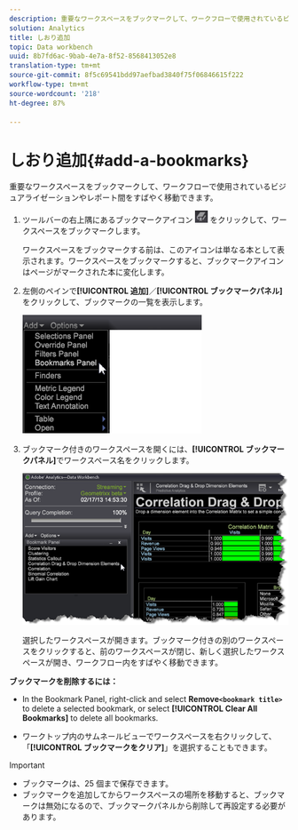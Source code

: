 ```yaml
---
description: 重要なワークスペースをブックマークして、ワークフローで使用されているビジュアライゼーションやレポート間をすばやく移動できます。
solution: Analytics
title: しおり追加
topic: Data workbench
uuid: 8b7fd6ac-9bab-4e7a-8f52-8568413052e8
translation-type: tm+mt
source-git-commit: 8f5c69541bdd97aefbad3840f75f06846615f222
workflow-type: tm+mt
source-wordcount: '218'
ht-degree: 87%

---
```



# しおり追加{#add-a-bookmarks}

重要なワークスペースをブックマークして、ワークフローで使用されているビジュアライゼーションやレポート間をすばやく移動できます。

1. ツールバーの右上隅にあるブックマークアイコン ![](assets/bookmark_icon.png) をクリックして、ワークスペースをブックマークします。

   ワークスペースをブックマークする前は、このアイコンは単なる本として表示されます。ワークスペースをブックマークすると、ブックマークアイコンはページがマークされた本に変化します。

1. 左側のペインで&#x200B;**[!UICONTROL 追加]**／**[!UICONTROL ブックマークパネル]**&#x200B;をクリックして、ブックマークの一覧を表示します。

   ![](assets/bookmarks_panel.png)

1. ブックマーク付きのワークスペースを開くには、**[!UICONTROL ブックマークパネル]**&#x200B;でワークスペース名をクリックします。

   ![](assets/bookmarks_panel_left.png)

   選択したワークスペースが開きます。ブックマーク付きの別のワークスペースをクリックすると、前のワークスペースが閉じ、新しく選択したワークスペースが開き、ワークフロー内をすばやく移動できます。

**ブックマークを削除するには：**

* In the Bookmark Panel, right-click and select **Remove`<bookmark title>`** to delete a selected bookmark, or select **[!UICONTROL Clear All Bookmarks]** to delete all bookmarks.

* ワークトップ内のサムネールビューでワークスペースを右クリックして、「**[!UICONTROL ブックマークをクリア]**」を選択することもできます。

>[!IMPORTANT]
>
>* ブックマークは、25 個まで保存できます。
>* ブックマークを追加してからワークスペースの場所を移動すると、ブックマークは無効になるので、ブックマークパネルから削除して再設定する必要があります。

